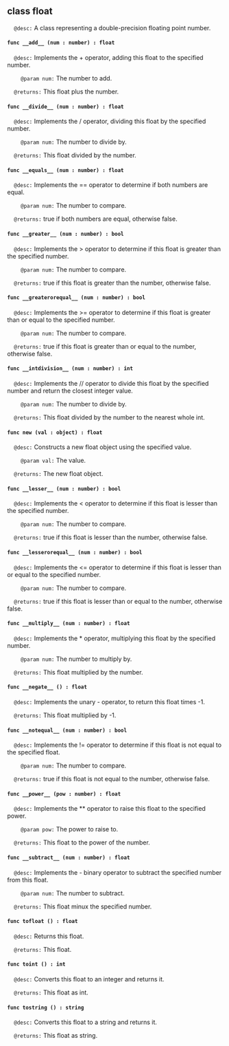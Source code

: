 ## class float

&nbsp;&nbsp;&nbsp;&nbsp;```@desc:``` A class representing a double-precision floating point number.

#### ```func __add__ (num : number) : float```

&nbsp;&nbsp;&nbsp;&nbsp;```@desc:``` Implements the + operator, adding this float to the specified number.

&nbsp;&nbsp;&nbsp;&nbsp;&nbsp;&nbsp;&nbsp;&nbsp;```@param num:``` The number to add.

&nbsp;&nbsp;&nbsp;&nbsp;```@returns:``` This float plus the number.

#### ```func __divide__ (num : number) : float```

&nbsp;&nbsp;&nbsp;&nbsp;```@desc:``` Implements the / operator, dividing this float by the specified number.

&nbsp;&nbsp;&nbsp;&nbsp;&nbsp;&nbsp;&nbsp;&nbsp;```@param num:``` The number to divide by.

&nbsp;&nbsp;&nbsp;&nbsp;```@returns:``` This float divided by the number.

#### ```func __equals__ (num : number) : float```

&nbsp;&nbsp;&nbsp;&nbsp;```@desc:``` Implements the == operator to determine if both numbers are equal.

&nbsp;&nbsp;&nbsp;&nbsp;&nbsp;&nbsp;&nbsp;&nbsp;```@param num:``` The number to compare.

&nbsp;&nbsp;&nbsp;&nbsp;```@returns:``` true if both numbers are equal, otherwise false.

#### ```func __greater__ (num : number) : bool```

&nbsp;&nbsp;&nbsp;&nbsp;```@desc:``` Implements the > operator to determine if this float is greater than the specified number.

&nbsp;&nbsp;&nbsp;&nbsp;&nbsp;&nbsp;&nbsp;&nbsp;```@param num:``` The number to compare.

&nbsp;&nbsp;&nbsp;&nbsp;```@returns:``` true if this float is greater than the number, otherwise false.

#### ```func __greaterorequal__ (num : number) : bool```

&nbsp;&nbsp;&nbsp;&nbsp;```@desc:``` Implements the >= operator to determine if this float is greater than or equal to the specified number.

&nbsp;&nbsp;&nbsp;&nbsp;&nbsp;&nbsp;&nbsp;&nbsp;```@param num:``` The number to compare.

&nbsp;&nbsp;&nbsp;&nbsp;```@returns:``` true if this float is greater than or equal to the number, otherwise false.

#### ```func __intdivision__ (num : number) : int```

&nbsp;&nbsp;&nbsp;&nbsp;```@desc:``` Implements the // operator to divide this float by the specified number and return the closest integer value.

&nbsp;&nbsp;&nbsp;&nbsp;&nbsp;&nbsp;&nbsp;&nbsp;```@param num:``` The number to divide by.

&nbsp;&nbsp;&nbsp;&nbsp;```@returns:``` This float divided by the number to the nearest whole int.

#### ```func new (val : object) : float```

&nbsp;&nbsp;&nbsp;&nbsp;```@desc:``` Constructs a new float object using the specified value.

&nbsp;&nbsp;&nbsp;&nbsp;&nbsp;&nbsp;&nbsp;&nbsp;```@param val:``` The value.

&nbsp;&nbsp;&nbsp;&nbsp;```@returns:``` The new float object.

#### ```func __lesser__ (num : number) : bool```

&nbsp;&nbsp;&nbsp;&nbsp;```@desc:``` Implements the < operator to determine if this float is lesser than the specified number.

&nbsp;&nbsp;&nbsp;&nbsp;&nbsp;&nbsp;&nbsp;&nbsp;```@param num:``` The number to compare.

&nbsp;&nbsp;&nbsp;&nbsp;```@returns:``` true if this float is lesser than the number, otherwise false.

#### ```func __lesserorequal__ (num : number) : bool```

&nbsp;&nbsp;&nbsp;&nbsp;```@desc:``` Implements the <= operator to determine if this float is lesser than or equal to the specified number.

&nbsp;&nbsp;&nbsp;&nbsp;&nbsp;&nbsp;&nbsp;&nbsp;```@param num:``` The number to compare.

&nbsp;&nbsp;&nbsp;&nbsp;```@returns:``` true if this float is lesser than or equal to the number, otherwise false.

#### ```func __multiply__ (num : number) : float```

&nbsp;&nbsp;&nbsp;&nbsp;```@desc:``` Implements the * operator, multiplying this float by the specified number.

&nbsp;&nbsp;&nbsp;&nbsp;&nbsp;&nbsp;&nbsp;&nbsp;```@param num:``` The number to multiply by.

&nbsp;&nbsp;&nbsp;&nbsp;```@returns:``` This float multiplied by the number.

#### ```func __negate__ () : float```

&nbsp;&nbsp;&nbsp;&nbsp;```@desc:``` Implements the unary - operator, to return this float times -1.

&nbsp;&nbsp;&nbsp;&nbsp;```@returns:``` This float multiplied by -1.

#### ```func __notequal__ (num : number) : bool```

&nbsp;&nbsp;&nbsp;&nbsp;```@desc:``` Implements the != operator to determine if this float is not equal to the specified float.

&nbsp;&nbsp;&nbsp;&nbsp;&nbsp;&nbsp;&nbsp;&nbsp;```@param num:``` The number to compare.

&nbsp;&nbsp;&nbsp;&nbsp;```@returns:``` true if this float is not equal to the number, otherwise false.

#### ```func __power__ (pow : number) : float```

&nbsp;&nbsp;&nbsp;&nbsp;```@desc:``` Implements the ** operator to raise this float to the specified power.

&nbsp;&nbsp;&nbsp;&nbsp;&nbsp;&nbsp;&nbsp;&nbsp;```@param pow:``` The power to raise to.

&nbsp;&nbsp;&nbsp;&nbsp;```@returns:``` This float to the power of the number.

#### ```func __subtract__ (num : number) : float```

&nbsp;&nbsp;&nbsp;&nbsp;```@desc:``` Implements the - binary operator to subtract the specified number from this float.

&nbsp;&nbsp;&nbsp;&nbsp;&nbsp;&nbsp;&nbsp;&nbsp;```@param num:``` The number to subtract.

&nbsp;&nbsp;&nbsp;&nbsp;```@returns:``` This float minux the specified number.

#### ```func tofloat () : float```

&nbsp;&nbsp;&nbsp;&nbsp;```@desc:``` Returns this float.

&nbsp;&nbsp;&nbsp;&nbsp;```@returns:``` This float.

#### ```func toint () : int```

&nbsp;&nbsp;&nbsp;&nbsp;```@desc:``` Converts this float to an integer and returns it.

&nbsp;&nbsp;&nbsp;&nbsp;```@returns:``` This float as int.

#### ```func tostring () : string```

&nbsp;&nbsp;&nbsp;&nbsp;```@desc:``` Converts this float to a string and returns it.

&nbsp;&nbsp;&nbsp;&nbsp;```@returns:``` This float as string.

